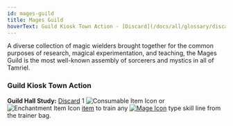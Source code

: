 ```yaml
---
id: mages-guild
title: Mages Guild
hoverText: Guild Kiosk Town Action - [Discard](/docs/all/glossary/discard) 1 Consumable or Enchantment [item](/docs/all/glossary/item) to train any [Mage](/docs/category/mage-skills) type skill line from the trainer bag.
---
```


A diverse collection of magic wielders brought together for the common purposes of research, magical experimentation, and teaching, the Mages Guild is the most well-known assembly of sorcerers and mystics in all of Tamriel.

### Guild Kiosk Town Action

**Guild Hall Study:** [Discard](/docs/all/glossary/discard) 1 <img src="/icons/consumable.svg" alt="Consumable Item Icon" class="icon-svg" /> or <img src="/icons/enchantment.svg" alt="Enchantment Item Icon" class="icon-svg" /> [item](/docs/all/glossary/item) to train any [<img src="/icons/mage.svg" alt="Mage Icon" class="icon-svg" />](/docs/category/mage-skills) type skill line from the trainer bag.
